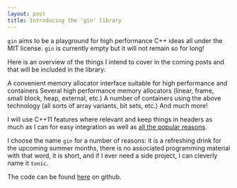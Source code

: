 ```yaml
---
layout: post
title: Introducing the 'gin' library
---
```

`gin` aims to be a playground for high performance C++ ideas all under the MIT license. `gin` is currently empty but it will not remain so for long!

Here is an overview of the things I intend to cover in the coming posts and that will be included in the library:

A convenient memory allocator interface suitable for high performance and containers
Several high performance memory allocators (linear, frame, small block, heap, external, etc.)
A number of containers using the above technology (all sorts of array variants, bit sets, etc.)
And much more!

I will use C++11 features where relevant and keep things in headers as much as I can for easy integration as well as [all the popular reasons](http://bitsquid.blogspot.ca/2012/11/bitsquid-foundation-library.html).

I choose the name `gin` for a number of reasons: it is a refreshing drink for the upcoming summer months, there is no associated programming material with that word, it is short, and if I ever need a side project, I can cleverly name it `tonic`.

The code can be found [here](https://github.com/nfrechette/gin) on github.

